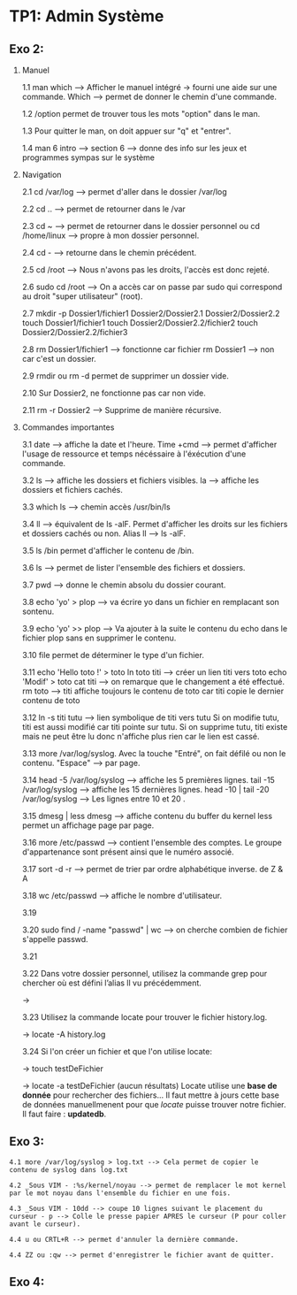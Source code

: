 # TP1: Admin Système

## Exo 2:

1. Manuel

    1.1 man which --> Afficher le manuel intégré -> fourni une aide sur une commande.
         Which --> permet de donner le chemin d'une commande.
    
    1.2 /option permet de trouver tous les mots "option" dans le man.

    1.3 Pour quitter le man, on doit appuer sur "q" et "entrer".

    1.4 man 6 intro --> section 6 --> donne des info sur les jeux et programmes sympas sur le système
    
2. Navigation

    2.1 cd /var/log --> permet d'aller dans le dossier /var/log
    
    2.2 cd .. --> permet de retourner dans le /var
    
    2.3 cd ~ --> permet de retourner dans le dossier personnel ou cd /home/linux --> propre à mon dossier personnel.
    
    2.4 cd - --> retourne dans le chemin précédent.
    
    2.5 cd /root --> Nous n'avons pas les droits, l'accès est donc rejeté.
    
    2.6 sudo cd /root --> On a accès car on passe par sudo qui correspond au droit "super utilisateur" (root).
    
    2.7 mkdir -p Dossier1/fichier1 Dossier2/Dossier2.1 Dossier2/Dossier2.2
        touch Dossier1/fichier1
        touch Dossier2/Dossier2.2/fichier2 
        touch Dossier2/Dossier2.2/fichier3
    
    2.8 rm Dossier1/fichier1 --> fonctionne car fichier
         rm Dossier1 --> non car c'est un dossier.
         
    2.9 rmdir ou rm -d permet de supprimer un dossier vide.
    
    2.10 Sur Dossier2, ne fonctionne pas car non vide.
    
    2.11 rm -r Dossier2 --> Supprime de manière récursive.
    
3. Commandes importantes

    3.1 date --> affiche la date et l'heure. 
        Time +cmd --> permet d'afficher l'usage de ressource et temps nécéssaire à           l'éxécution d'une commande.
    
    3.2 ls --> affiche les dossiers et fichiers visibles.
         la --> affiche les dossiers et fichiers cachés.
         
    3.3 which ls --> chemin accès /usr/bin/ls
    
    3.4 ll --> équivalent de ls -alF. Permet d'afficher les droits sur les fichiers et dossiers cachés ou non.
         Alias ll --> ls -alF.
    
    3.5 ls /bin permet d'afficher le contenu de /bin.
    
    3.6 ls --> permet de lister l'ensemble des fichiers et dossiers.
    
    3.7 pwd --> donne le chemin absolu du dossier courant.
    
    3.8 echo 'yo' > plop --> va écrire yo dans un fichier en remplacant son sontenu. 
    
    3.9 echo 'yo' >> plop --> Va ajouter à la suite le contenu du echo dans le fichier plop sans en supprimer le contenu.
    
    3.10 file permet de déterminer le type d'un fichier.

    3.11 echo 'Hello toto !' > toto
          ln toto titi --> créer un lien titi vers toto
          echo 'Modif' > toto
          cat titi --> on remarque que le changement a été effectué.
          rm toto --> titi affiche toujours le contenu de toto car titi copie le dernier contenu de toto
    
    3.12 ln -s titi tutu --> lien symbolique de titi vers tutu
          Si on modifie tutu, titi est aussi modifié car titi pointe sur tutu.
          Si on supprime tutu, titi existe mais ne peut être lu donc n'affiche plus rien car le lien est cassé.
    
    3.13 more /var/log/syslog. Avec la touche "Entré", on fait défilé ou non le contenu. "Espace" --> par page.
    
    3.14 head -5 /var/log/syslog --> affiche les 5 premières lignes.
        tail -15 /var/log/syslog --> affiche les 15 dernières lignes.
        head -10 | tail -20 /var/log/syslog --> Les lignes entre 10 et 20 .
        
    3.15 dmesg | less
        dmesg --> affiche contenu du buffer du kernel
        less permet un affichage page par page.
    
    3.16 more /etc/passwd --> contient l'ensemble des comptes. Le groupe d'appartenance sont présent ainsi que le numéro associé.


    3.17 sort -d -r --> permet de trier par ordre alphabétique inverse. de Z & A

    3.18 wc /etc/passwd --> affiche le nombre d'utilisateur.

    3.19

    3.20 sudo find / -name "passwd" | wc --> on cherche combien de fichier s'appelle passwd.
    
    3.21 
    
    3.22 Dans votre dossier personnel, utilisez la commande grep pour chercher où est défini 
    l’alias ll vu précédemment.

    ->                                                                                       
   
    3.23 Utilisez la commande locate pour trouver le fichier history.log.

    -> locate -A history.log                                                                                       
   
    3.24 Si l'on créer un fichier et que l'on utilise locate:

    -> touch testDeFichier

    -> locate -a testDeFichier (aucun résultats) 
    Locate utilise une **base de donnée** pour rechercher des fichiers... Il faut mettre à jours cette base de données
    manuellmenent pour que *locate* puisse trouver notre fichier. Il faut faire : **updatedb**.
    
## Exo 3:

    4.1 more /var/log/syslog > log.txt --> Cela permet de copier le contenu de syslog dans log.txt
    
    4.2 _Sous VIM - :%s/kernel/noyau --> permet de remplacer le mot kernel par le mot noyau dans l'ensemble du fichier en une fois.
    
    4.3 _Sous VIM - 10dd --> coupe 10 lignes suivant le placement du curseur - p --> Colle le presse papier APRES le curseur (P pour coller avant le curseur).
    
    4.4 u ou CRTL+R --> permet d'annuler la dernière commande.
    
    4.4 ZZ ou :qw --> permet d'enregistrer le fichier avant de quitter.
 

## Exo 4:
    
